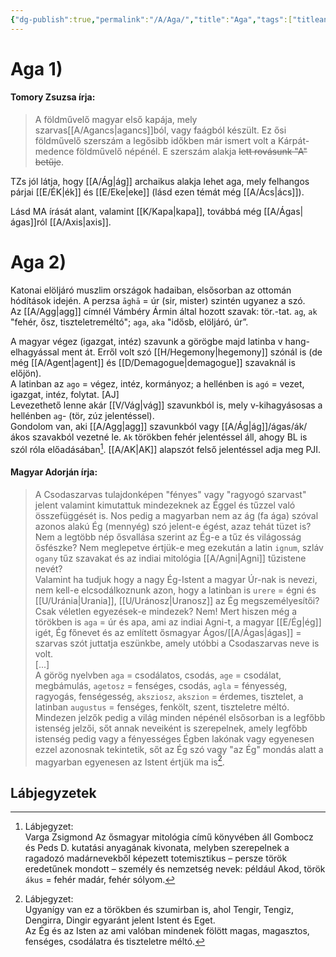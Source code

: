 ```yaml
---
{"dg-publish":true,"permalink":"/A/Aga/","title":"Aga","tags":["titleandheadingonedontmatch","multipleentries","stitched","dg_uploaded"],"created":"2023-10-25T05:48","updated":"2023-10-25T05:48"}
---
```





# Aga 1)

#### Tomory Zsuzsa írja:

> A földművelő magyar első kapája, mely szarvas[[A/Agancs\|agancs]]ból, vagy faágból készült. Ez ősi földművelő szerszám a legősibb időkben már ismert volt a Kárpát-medence földművelő népénél. E szerszám alakja ~~lett rovásunk "A" betűje~~.  

TZs jól látja, hogy [[A/Ág\|ág]] archaikus alakja lehet aga, mely felhangos párjai [[E/ÉK\|ék]] és [[E/Eke\|eke]] (lásd ezen témát még [[A/Ács\|ács]]).  

Lásd MA írását alant, valamint [[K/Kapa\|kapa]], továbbá még [[A/Ágas\|ágas]]ról [[A/Axis\|axis]].  

# Aga 2)

Katonai elöljáró muszlim országok hadaiban, elsősorban az ottomán hódítások idején. A perzsa `āghā` = úr (sir, mister) szintén ugyanez a szó.  
Az [[A/Agg\|agg]] címnél Vámbéry Ármin által hozott szavak: tör.-tat. `ag`, `ak` "fehér, ősz, tiszteletreméltó"; `aga`, `aka` "idősb, elöljáró, úr”.  

A magyar végez (igazgat, intéz) szavunk a görögbe majd latinba v hang-elhagyással ment át. Erről volt szó [[H/Hegemony\|hegemony]] szónál is (de még [[A/Agent\|agent]] és [[D/Demagogue\|demagogue]] szavaknál is előjön).  
A latinban az `ago` = végez, intéz, kormányoz; a hellénben is `agó` = vezet, igazgat, intéz, folytat. \[AJ\]  
Levezethető lenne akár [[V/Vág\|vág]] szavunkból is, mely v-kihagyásosas a hellénben `ag`- (tör, zúz jelentéssel).  
Gondolom van, aki [[A/Agg\|agg]] szavunkból vagy [[A/Ág\|ág]]/ágas/ák/ákos szavakból vezetné le. `Ak` törökben fehér jelentéssel áll, ahogy BL is szól róla előadásában[^1]. [[A/AK\|AK]] alapszót felső jelentéssel adja meg PJI.  

#### Magyar Adorján írja:

> A Csodaszarvas tulajdonképen "fényes" vagy "ragyogó szarvast" jelent valamint kimutattuk mindezeknek az Éggel és tűzzel való összefüggését is. Nos pedig a magyarban nem az ág (fa ága) szóval azonos alakú Ég (mennyég) szó jelent-e égést, azaz tehát tüzet is? Nem a legtöbb nép ősvallása szerint az Ég-e a tűz és világosság ősfészke? Nem meglepetve értjük-e meg ezekután a latin `ignum`, szláv `ogany` tűz szavakat és az indiai mitológia [[A/Agni\|Agni]] tűzistene nevét?  
> Valamint ha tudjuk hogy a nagy Ég-Istent a magyar Úr-nak is nevezi, nem kell-e elcsodálkoznunk azon, hogy a latinban is `urere` = égni és [[U/Uránia\|Urania]], [[U/Uránosz\|Uranosz]] az Ég megszemélyesítői? Csak véletlen egyezések-e mindezek? Nem! Mert hiszen még a törökben is `aga` = úr és apa, ami az indiai Agni-t, a magyar [[E/Ég\|ég]] igét, Ég főnevet és az említett ősmagyar Ágos/[[A/Ágas\|ágas]] = szarvas szót juttatja eszünkbe, amely utóbbi a Csodaszarvas neve is volt.  
> \[...\]  
> A görög nyelvben `aga` = csodálatos, csodás, `age` = csodálat, megbámulás, `agetosz` = fenséges, csodás, `agla` = fényesség, ragyogás, fenségesség, `aksziosz`, `akszion` = érdemes, tisztelet, a latinban `augustus` = fenséges, fenkölt, szent, tiszteletre méltó. Mindezen jelzők pedig a világ minden népénél elsősorban is a legfőbb istenség jelzői, sőt annak neveiként is szerepelnek, amely legfőbb istenség pedig vagy a fényességes Égben lakónak vagy egyenesen ezzel azonosnak tekintetik, sőt az Ég szó vagy "az Ég" mondás alatt a magyarban egyenesen az Istent értjük ma is[^2].  

## Lábjegyzetek

[^1]: Lábjegyzet:  
Varga Zsigmond Az ősmagyar mitológia című könyvében áll Gombocz és Peds D. kutatási anyagának kivonata, melyben szerepelnek a ragadozó madárnevekből képezett totemisztikus – persze török eredetűnek mondott – személy és nemzetség nevek: például Akod, török `ákus` = fehér madár, fehér sólyom.  

[^2]: Lábjegyzet:  
Ugyanígy van ez a törökben és szumirban is, ahol Tengir, Tengiz, Dengirra, Dingir egyaránt jelent Istent és Eget.  
Az Ég és az Isten az ami valóban mindenek fölött magas, magasztos, fenséges, csodálatra és tiszteletre méltó.  